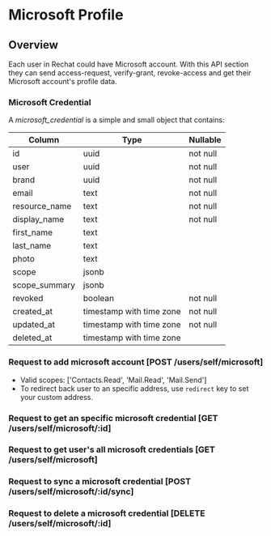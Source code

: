 # Microsoft Profile

## Overview
Each user in Rechat could have Microsoft account. With this API section they can send access-request, verify-grant, revoke-access and get their Microsoft account's profile data.

### Microsoft Credential
A _microsoft_credential_ is a simple and small object that contains:

|          Column          |           Type           | Nullable |
| ------------------------ | ------------------------ | -------- |
| id                       | uuid                     | not null |
| user                     | uuid                     | not null |
| brand                    | uuid                     | not null |
| email                    | text                     | not null |
| resource_name            | text                     | not null |
| display_name             | text                     | not null |
| first_name               | text                     |          |
| last_name                | text                     |          |
| photo                    | text                     |          |
| scope                    | jsonb                    |          |
| scope_summary            | jsonb                    |          |
| revoked                  | boolean                  | not null |
| created_at               | timestamp with time zone | not null |
| updated_at               | timestamp with time zone | not null |
| deleted_at               | timestamp with time zone |          |



### Request to add microsoft account [POST /users/self/microsoft]
- Valid scopes: ['Contacts.Read', 'Mail.Read', 'Mail.Send']
- To redirect back user to an specific address, use `redirect` key to set your custom address.
<!-- include(tests/microsoft/requestOutlookAccess.md) -->

### Request to get an specific microsoft credential [GET /users/self/microsoft/:id]
<!-- include(tests/microsoft/getMicrosoftProfile.md) -->

### Request to get user's all microsoft credentials  [GET /users/self/microsoft]
<!-- include(tests/microsoft/getMicrosoftProfiles.md) -->

### Request to sync a microsoft credential  [POST /users/self/microsoft/:id/sync]
<!-- include(tests/microsoft/forceSync.md) -->

### Request to delete a microsoft credential  [DELETE /users/self/microsoft/:id]
<!-- include(tests/microsoft/deleteAccount.md) -->